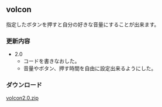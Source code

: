 volcon
----

指定したボタンを押すと自分の好きな音量にすることが出来ます。

### 更新内容
* 2.0
    * コードを書きなおした。
    * 音量やボタン、押す時間を自由に設定出来るようにした。

### ダウンロード
[volcon2.0.zip](https://www.dropbox.com/sh/bc3hz5qsh2mch06/AADidEE1uJdTXqTmKBuAeAZ_a/volcon2.0.zip?dl=0)
